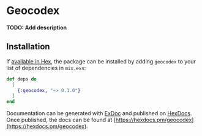 # Geocodex

**TODO: Add description**

## Installation

If [available in Hex](https://hex.pm/docs/publish), the package can be installed
by adding `geocodex` to your list of dependencies in `mix.exs`:

```elixir
def deps do
  [
    {:geocodex, "~> 0.1.0"}
  ]
end
```

Documentation can be generated with [ExDoc](https://github.com/elixir-lang/ex_doc)
and published on [HexDocs](https://hexdocs.pm). Once published, the docs can
be found at [https://hexdocs.pm/geocodex](https://hexdocs.pm/geocodex).

